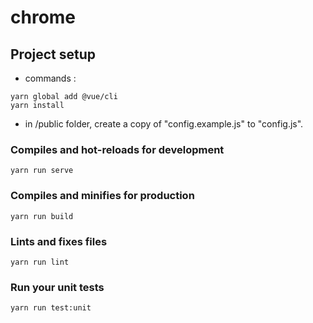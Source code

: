# chrome

## Project setup

- commands :
```
yarn global add @vue/cli
yarn install
```
- in /public folder, create a copy of "config.example.js" to "config.js".


### Compiles and hot-reloads for development
```
yarn run serve
```

### Compiles and minifies for production
```
yarn run build
```

### Lints and fixes files
```
yarn run lint
```

### Run your unit tests
```
yarn run test:unit
```
